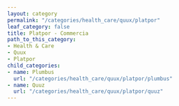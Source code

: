 ```yaml
---
layout: category
permalink: "/categories/health_care/quux/platpor"
leaf_category: false
title: Platpor - Commercia
path_to_this_category:
- Health & Care
- Quux
- Platpor
child_categories:
- name: Plumbus
  url: "/categories/health_care/quux/platpor/plumbus"
- name: Quuz
  url: "/categories/health_care/quux/platpor/quuz"
---
```

